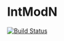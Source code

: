 # IntModN

[![Build Status](https://travis-ci.org/andrewcooke/IntModN.jl.png)](https://travis-ci.org/andrewcooke/IntModN.jl)
